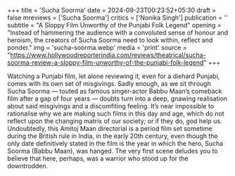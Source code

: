 +++
title = 'Sucha Soorma'
date = 2024-09-23T00:23:52+05:30
draft = false
mreviews = ['Sucha Soorma']
critics = ['Nonika Singh']
publication = ''
subtitle = "A Sloppy Film Unworthy of the Punjabi Folk Legend"
opening = "Instead of hammering the audience with a convoluted sense of honour and heroism, the creators of Sucha Soorma need to look within, reflect and ponder."
img = 'sucha-soorma.webp'
media = 'print'
source = "https://www.hollywoodreporterindia.com/reviews/theatrical/sucha-soorma-review-a-sloppy-film-unworthy-of-the-punjabi-folk-legend"
+++

Watching a Punjabi film, let alone reviewing it, even for a diehard Punjabi, comes with its own set of misgivings. Sadly enough, as we sit through Sucha Soorma — touted as famous singer-actor Babbu Maan’s comeback film after a gap of four years — doubts turn into a deep, gnawing realisation about said misgivings and a discomfiting feeling. It’s near impossible to rationalise why we are making such films in this day and age, which do not reflect upon the changing matrix of our society; or if they do, god help us. Undoubtedly, this Amitoj Maan directorial is a period film set sometime during the British rule in India, in the early 20th century, even though the only date definitively stated in the film is the year in which the hero, Sucha Soorma (Babbu Maan), was hanged. The very first scene deludes you to believe that here, perhaps, was a warrior who stood up for the downtrodden.
